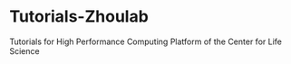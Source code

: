 # Tutorials-Zhoulab
Tutorials for High Performance Computing Platform of the Center for Life Science
